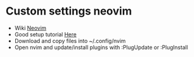 # Custom settings neovim
- Wiki [Neovim](https://github.com/neovim/neovim/wiki/Installing-Neovim)
- Good setup tutorial [Here](https://www.chrisatmachine.com/neovim/4)
- Download and copy files into ~/.config/nvim
- Open nvim and update/install plugins with :PlugUpdate or :PlugInstall
